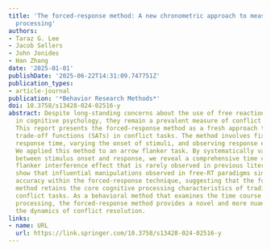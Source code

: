 ```yaml
---
title: 'The forced-response method: A new chronometric approach to measure conflict
  processing'
authors:
- Taraz G. Lee
- Jacob Sellers
- John Jonides
- Han Zhang
date: '2025-01-01'
publishDate: '2025-06-22T14:31:09.747751Z'
publication_types:
- article-journal
publication: '*Behavior Research Methods*'
doi: 10.3758/s13428-024-02516-y
abstract: Despite long-standing concerns about the use of free reaction times (RTs)
  in cognitive psychology, they remain a prevalent measure of conflict resolution.
  This report presents the forced-response method as a fresh approach to examine speed–accuracy
  trade-off functions (SATs) in conflict tasks. The method involves fixing the overall
  response time, varying the onset of stimuli, and observing response expression.
  We applied this method to an arrow flanker task. By systematically varying the time
  between stimulus onset and response, we reveal a comprehensive time course of the
  flanker interference effect that is rarely observed in previous literature. We further
  show that influential manipulations observed in free-RT paradigms similarly affect
  accuracy within the forced-response technique, suggesting that the forced-response
  method retains the core cognitive processing characteristics of traditional free-RT
  conflict tasks. As a behavioral method that examines the time course of cognitive
  processing, the forced-response method provides a novel and more nuanced look into
  the dynamics of conflict resolution.
links:
- name: URL
  url: https://link.springer.com/10.3758/s13428-024-02516-y
---
```

